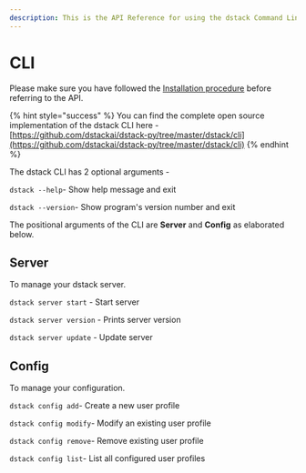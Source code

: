 ```yaml
---
description: This is the API Reference for using the dstack Command Line Tool.
---
```


# CLI

Please make sure you have followed the [Installation procedure](../open-source/installation.md) before referring to the API.

{% hint style="success" %}
You can find the complete open source implementation of the dstack CLI here -[https://github.com/dstackai/dstack-py/tree/master/dstack/cli](https://github.com/dstackai/dstack-py/tree/master/dstack/cli)
{% endhint %}

The dstack CLI has 2 optional arguments - 

`dstack --help`- Show help message and exit

`dstack --version`- Show program's version number and exit

The positional arguments of the CLI are **Server** and **Config** as elaborated below.

## Server

To manage your dstack server.

`dstack server start`  - Start server 

`dstack server version` - Prints server version

`dstack server update` - Update server

## Config

To manage your configuration.

`dstack config add`- Create a new user profile

`dstack config modify`- Modify an existing user profile

`dstack config remove`- Remove existing user profile

`dstack config list`- List all configured user profiles

